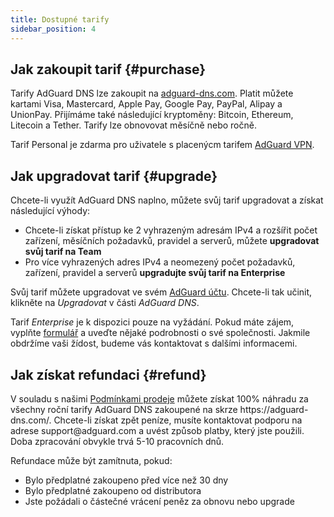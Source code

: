 ```yaml
---
title: Dostupné tarify
sidebar_position: 4
---
```


## Jak zakoupit tarif {#purchase}

Tarify AdGuard DNS lze zakoupit na [adguard-dns.com](https://adguard-dns.com/license.html). Platit můžete kartami Visa, Mastercard, Apple Pay, Google Pay, PayPal, Alipay a UnionPay. Přijímáme také následující kryptoměny: Bitcoin, Ethereum, Litecoin a Tether. Tarify lze obnovovat měsíčně nebo ročně.

Tarif Personal je zdarma pro uživatele s placenýcm tarifem [AdGuard VPN](https://adguard-vpn.com/welcome.html).

## Jak upgradovat tarif {#upgrade}

Chcete-li využít AdGuard DNS naplno, můžete svůj tarif upgradovat a získat následující výhody:

- Chcete-li získat přístup ke 2 vyhrazeným adresám IPv4 a rozšířit počet zařízení, měsíčních požadavků, pravidel a serverů, můžete **upgradovat svůj tarif na Team**
- Pro více vyhrazených adres IPv4 a neomezený počet požadavků, zařízení, pravidel a serverů **upgradujte svůj tarif na Enterprise**

Svůj tarif můžete upgradovat ve svém [AdGuard účtu](https://my.adguard.com/account/licenses). Chcete-li tak učinit, klikněte na _Upgradovat_ v části _AdGuard DNS_.

Tarif _Enterprise_ je k dispozici pouze na vyžádání. Pokud máte zájem, vyplňte [formulář](https://surveys.adguard.com/dns_enterprise/form.html) a uveďte nějaké podrobnosti o své společnosti. Jakmile obdržíme vaši žídost, budeme vás kontaktovat s dalšími informacemi.

## Jak získat refundaci {#refund}

V souladu s našimi [Podmínkami prodeje](https://adguard-dns.io/eula.html) můžete získat 100% náhradu za všechny roční tarify AdGuard DNS zakoupené na skrze https\://adguard-dns.com/. Chcete-li získat zpět peníze, musíte kontaktovat podporu na adrese support\@adguard.com a uvést způsob platby, který jste použili. Doba zpracování obvykle trvá 5-10 pracovních dnů.

Refundace může být zamítnuta, pokud:

- Bylo předplatné zakoupeno před více než 30 dny
- Bylo předplatné zakoupeno od distributora
- Jste požádali o částečné vrácení peněz za obnovu nebo upgrade

